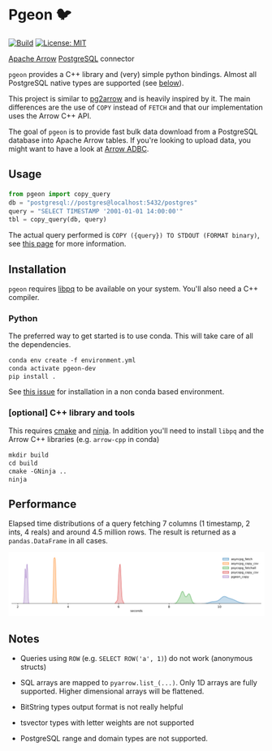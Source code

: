 # Pgeon 🐦

[![Build](https://github.com/0x0L/pgeon/actions/workflows/build.yml/badge.svg)](https://github.com/0x0L/pgeon/actions/workflows/build.yml)
[![License: MIT](https://img.shields.io/badge/License-MIT-yellow.svg)](https://github.com/0x0L/pgeon/blob/main/LICENSE)

[Apache Arrow](https://arrow.apache.org/) [PostgreSQL](https://www.postgresql.org/) connector

`pgeon` provides a C++ library and (very) simple python bindings. Almost all
PostgreSQL native types are supported (see [below](#notes)).

This project is similar to [pg2arrow](https://github.com/heterodb/pg2arrow) and is heavily inspired by it. The main differences are the use of `COPY` instead of `FETCH` and that our implementation uses the Arrow C++ API.

The goal of `pgeon` is to provide fast bulk data download from a PostgreSQL database into Apache Arrow tables. If you're looking to upload data, you might want to have a look at [Arrow ADBC](https://github.com/apache/arrow-adbc).

## Usage

```python
from pgeon import copy_query
db = "postgresql://postgres@localhost:5432/postgres"
query = "SELECT TIMESTAMP '2001-01-01 14:00:00'"
tbl = copy_query(db, query)
```

The actual query performed is `COPY ({query}) TO STDOUT (FORMAT binary)`, see [this page](https://www.postgresql.org/docs/current/sql-copy.html) for more information.

## Installation

`pgeon` requires [libpq](https://www.postgresql.org/docs/current/libpq.html) to be available on your system. You'll also need a C++ compiler.

### Python

The preferred way to get started is to use conda. This will take care of all the dependencies.

```shell
conda env create -f environment.yml
conda activate pgeon-dev
pip install .
```

See [this issue](https://github.com/0x0L/pgeon/issues/8) for installation in a non conda based environment.

### [optional] C++ library and tools

This requires [cmake](https://cmake.org/) and [ninja](https://ninja-build.org/). In addition you'll need to install `libpq` and the Arrow C++ libraries (e.g. `arrow-cpp` in conda)

```shell
mkdir build
cd build
cmake -GNinja ..
ninja
```

## Performance

Elapsed time distributions of a query fetching 7 columns (1 timestamp, 2 ints, 4 reals) and around 4.5 million rows. The result is returned as a `pandas.DataFrame` in all cases.

![](benchmarks/minute_bars.svg)

## Notes

- Queries using `ROW` (e.g. `SELECT ROW('a', 1)`) do not work (anonymous structs)

- SQL arrays are mapped to `pyarrow.list_(...)`. Only 1D arrays are fully supported. Higher dimensional arrays will be flattened.

- BitString types output format is not really helpful

- tsvector types with letter weights are not supported

- PostgreSQL range and domain types are not supported.

